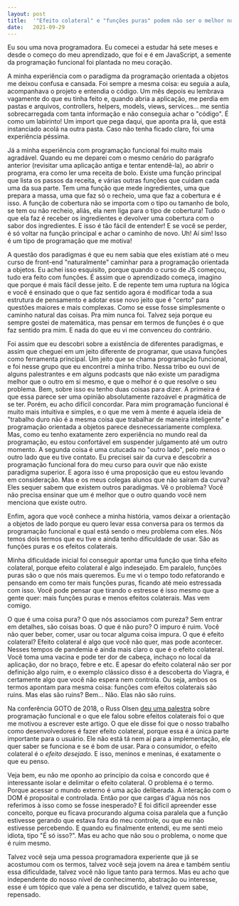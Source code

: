 ```yaml
---
layout: post
title:  '"Efeito colateral" e "funções puras" podem não ser o melhor nome'
date:   2021-09-29
---
```


Eu sou uma nova programadora. Eu comecei a estudar há sete meses e desde o começo do meu aprendizado, que foi e é em JavaScript, a semente da programação funcional foi plantada no meu coração.

<!--more-->

A minha experiência com o paradigma da programação orientada a objetos me deixou confusa e cansada. Foi sempre a mesma coisa: eu seguia a aula, acompanhava o projeto e entendia o código. Um mês depois eu lembrava vagamente do que eu tinha feito e, quando abria a aplicação, me perdia em pastas e arquivos, controllers, helpers, models, views, services... me sentia sobrecarregada com tanta informação e não conseguia achar o "código". É como um labirinto! Um import que pega daqui, que aponta pra lá, que está instanciado acolá na outra pasta. Caso não tenha ficado claro, foi uma experiência péssima.

Já a minha esperiência com programação funcional foi muito mais agradável. Quando eu me deparei com o mesmo cenário do parágrafo anterior (revisitar uma aplicação antiga e tentar entendê-la), ao abrir o programa, era como ler uma receita de bolo. Existe uma função principal que lista os passos da receita, e várias outras funções que cuidam cada uma da sua parte. Tem uma função que mede ingredientes, uma que prepara a massa, uma que faz só o recheio, uma que faz a cobertura e é isso. A função de cobertura não se importa com o tipo ou tamanho de bolo, se tem ou não recheio, aliás, ela nem liga para o tipo de cobertura! Tudo o que ela faz é receber os ingredientes e devolver uma cobertura com o sabor dos ingredientes. E isso é tão fácil de entender! E se você se perder, é só voltar na função principal e achar o caminho de novo. Uh! Aí sim! Isso é um tipo de programação que me motiva!

A questão dos paradigmas é que eu nem sabia que eles existiam até o meu curso de front-end "naturalmente" caminhar para a programação orientada a objetos. Eu achei isso esquisito, porque quando o curso de JS começou, tudo era feito com funções. É assim que o aprendizado começa, imagino que porque é mais fácil desse jeito. E de repente tem uma ruptura na lógica e você é ensinado que o que faz sentido agora é modificar toda a sua estrutura de pensamento e adotar esse novo jeito que é "certo" para questões maiores e mais complexas. Como se esse fosse simplesmente o caminho natural das coisas. Pra mim nunca foi. Talvez seja porque eu sempre gostei de matemática, mas pensar em termos de funções é o que faz sentido pra mim. E nada do que eu vi me convenceu do contrário.

Foi assim que eu descobri sobre a existência de diferentes paradigmas, e assim que cheguei em um jeito diferente de programar, que usava funções como ferramenta principal. Um jeito que se chama programação funcional, e foi nesse grupo que eu encontrei a minha tribo. Nessa tribo eu ouvi de alguns palestrantes e em alguns podcasts que não existe um paradigma melhor que o outro em si mesmo, e que o melhor é o que resolve o seu problema. Bem, sobre isso eu tenho duas coisas para dizer. A primeira é que essa parece ser uma opinião absolutamente razoável e pragmática de se ter. Porém, eu acho difícil concordar. Para mim programação funcional é muito mais intuitiva e simples, e o que me vem à mente é aquela ideia de "trabalho duro não é a mesma coisa que trabalhar de maneira inteligente" e programação orientada a objetos parece desnecessariamente complexa. Mas, como eu tenho exatamente zero experiência no mundo real da programação, eu estou confortável em suspender julgamento até um outro momento. A segunda coisa é uma cutucada no "outro lado", pelo menos o outro lado que eu tive contato. Eu precisei sair da curva e descobrir a programação funcional fora do meu curso para ouvir que não existe paradigma superior. E agora isso é uma proposição que eu estou levando em consideração. Mas e os meus colegas alunos que não saíram da curva? Eles sequer sabem que existem outros paradigmas. Vê o problema? Você não precisa ensinar que um é melhor que o outro quando você nem menciona que existe outro.

Enfim, agora que você conhece a minha história, vamos deixar a orientação a objetos de lado porque eu quero levar essa conversa para os termos da programação funcional e qual está sendo o meu problema com eles. Nós temos dois termos que eu tive e ainda tenho dificuldade de usar. São as funções puras e os efeitos colaterais.

Minha dificuldade inicial foi conseguir apontar uma função que tinha efeito colateral, porque efeito colateral é algo indesejado. Em paralelo, funções puras são o que nós mais queremos. Eu me vi o tempo todo refatorando e pensando em como ter mais funções puras, ficando até meio estressada com isso. Você pode pensar que tirando o estresse é isso mesmo que a gente quer: mais funções puras e menos efeitos colaterais. Mas vem comigo.

O que é uma coisa pura? O que nós associamos com pureza? Sem entrar em detalhes, são coisas boas. O que é não puro? O impuro é ruim. Você não quer beber, comer, usar ou tocar alguma coisa impura. O que é efeito colateral? Efeito colateral é algo que você não quer, mas pode acontecer. Nesses tempos de pandemia é ainda mais claro o que é o efeito colateral. Você toma uma vacina e pode ter dor de cabeça, inchaço no local da aplicação, dor no braço, febre e etc. E apesar do efeito colateral não ser por definição algo ruim, e o exemplo clássico disso é a descoberta do Viagra, é certamente algo que você não espera nem controla. Ou seja, ambos os termos apontam para mesma coisa: funções com efeitos colaterais são ruins. Mas elas são ruins? Bem... Não. Elas não são ruins.

Na conferência GOTO de 2018, o Russ Olsen [deu uma palestra] sobre programação funcional e o que ele falou sobre efeitos colaterais foi o que me motivou a escrever este artigo. O que ele disse foi que o nosso trabalho como desenvolvedores é fazer efeito colateral, porque essa é a única parte importante para o usuário. Ele não está tá nem aí para a implementação, ele quer saber se funciona e se é bom de usar. Para o consumidor, o efeito colateral é o *efeito desejado*. E isso, meninos e meninas, é exatamente o que eu penso.

Veja bem, eu não me oponho ao princípio da coisa e concordo que é interessante isolar e delimitar o efeito colateral. O problema é o termo. Porque acessar o mundo externo é uma ação deliberada. A interação com o DOM é proposital e controlada. Então por que cargas d'água nós nos referimos à isso como se fosse inesperado? E foi difícil apreender esse conceito, porque eu ficava procurando alguma coisa paralela que a função estivesse gerando que estava fora do meu controle, ou que eu não estivesse percebendo. E quando eu finalmente entendi, eu me senti meio idiota, tipo "É só isso?". Mas eu acho que não sou o problema, o nome que é ruim mesmo.

Talvez você seja uma pessoa programadora experiente que já se acostumou com os termos, talvez você seja jovem na área e também sentiu essa dificuldade, talvez você não ligue tanto para termos. Mas eu acho que independente do nosso nível de conhecimento, abstração ou interesse, esse é um tópico que vale a pena ser discutido, e talvez quem sabe, repensado.

[deu uma palestra]: https://www.youtube.com/watch?v=0if71HOyVjY
